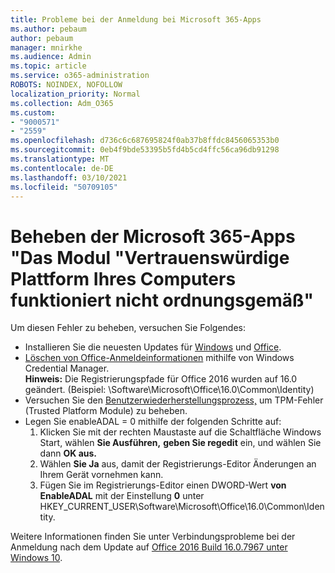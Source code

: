 ```yaml
---
title: Probleme bei der Anmeldung bei Microsoft 365-Apps
ms.author: pebaum
author: pebaum
manager: mnirkhe
ms.audience: Admin
ms.topic: article
ms.service: o365-administration
ROBOTS: NOINDEX, NOFOLLOW
localization_priority: Normal
ms.collection: Adm_O365
ms.custom:
- "9000571"
- "2559"
ms.openlocfilehash: d736c6c687695824f0ab37b8ffdc8456065353b0
ms.sourcegitcommit: 0eb4f9bde53395b5fd4b5cd4ffc56ca96db91298
ms.translationtype: MT
ms.contentlocale: de-DE
ms.lasthandoff: 03/10/2021
ms.locfileid: "50709105"
---
```

# <a name="fixing-the-microsoft-365-apps-your-computers-trusted-platform-module-is-not-functioning-properly-message"></a>Beheben der Microsoft 365-Apps "Das Modul "Vertrauenswürdige Plattform Ihres Computers funktioniert nicht ordnungsgemäß"

Um diesen Fehler zu beheben, versuchen Sie Folgendes:

- Installieren Sie die neuesten Updates für [Windows](https://support.microsoft.com/help/4027667/windows-10-update) und [Office](https://support.office.com/article/update-office-and-your-computer-with-microsoft-update-2ab296f3-7f03-43a2-8e50-46de917611c5).
- [Löschen von Office-Anmeldeinformationen](https://docs.microsoft.com/office/troubleshoot/office-suite-issues/another-account-already-signed-in#step-4-clear-cached-credentials-on-the-computer) mithilfe von Windows Credential Manager.<br/>
    **Hinweis:** Die Registrierungspfade für Office 2016 wurden auf 16.0 geändert. (Beispiel: \Software\Microsoft\Office\16.0\Common\Identity\)
- Versuchen Sie den [Benutzerwiederherstellungsprozess,](https://docs.microsoft.com/office365/troubleshoot/administration/connection-issue-when-sign-in-office-2016#symptom-2) um TPM-Fehler (Trusted Platform Module) zu beheben.
- Legen Sie enableADAL = 0 mithilfe der folgenden Schritte auf:  
    1. Klicken Sie mit der rechten Maustaste auf die Schaltfläche Windows Start, wählen **Sie Ausführen,** **geben Sie regedit** ein, und wählen Sie dann **OK aus.**
    2. Wählen **Sie Ja** aus, damit der Registrierungs-Editor Änderungen an Ihrem Gerät vornehmen kann.
    3. Fügen Sie im Registrierungs-Editor einen DWORD-Wert **von EnableADAL** mit der Einstellung **0** unter HKEY_CURRENT_USER\Software\Microsoft\Office\16.0\Common\Identity.

Weitere Informationen finden Sie unter Verbindungsprobleme bei der Anmeldung nach dem Update auf [Office 2016 Build 16.0.7967 unter Windows 10](https://docs.microsoft.com/office365/troubleshoot/administration/connection-issue-when-sign-in-office-2016).